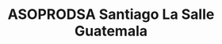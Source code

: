 ---
title: "ASOPRODSA Santiago La Salle Guatemala"
url: /zona-7-mixco/asoprodsa-santiago-la-salle-guatemala/
shop: corredor de apuestas
---